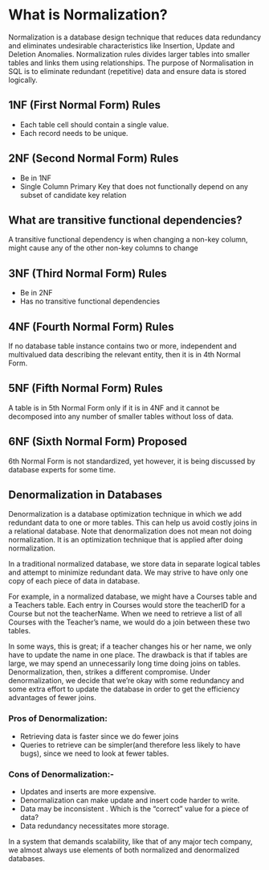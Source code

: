 # What is Normalization?

Normalization is a database design technique that reduces data 
redundancy and eliminates undesirable characteristics like 
Insertion, Update and Deletion Anomalies. Normalization rules 
divides larger tables into smaller tables and links them using 
relationships. The purpose of Normalisation in SQL is to 
eliminate redundant (repetitive) data and ensure data is 
stored logically.

## 1NF (First Normal Form) Rules
* Each table cell should contain a single value.
* Each record needs to be unique.

## 2NF (Second Normal Form) Rules
* Be in 1NF
* Single Column Primary Key that does not functionally 
depend on any subset of candidate key relation
  
## What are transitive functional dependencies?
A transitive functional dependency is when changing a 
non-key column, might cause any of the other non-key columns 
to change

## 3NF (Third Normal Form) Rules
* Be in 2NF
* Has no transitive functional dependencies
  
## 4NF (Fourth Normal Form) Rules
If no database table instance contains two or more, independent 
and multivalued data describing the relevant entity, then it 
is in 4th Normal Form.

## 5NF (Fifth Normal Form) Rules
A table is in 5th Normal Form only if it is in 4NF and it 
cannot be decomposed into any number of smaller tables without 
loss of data.

## 6NF (Sixth Normal Form) Proposed
6th Normal Form is not standardized, yet however, it is being 
discussed by database experts for some time.

## Denormalization in Databases

Denormalization is a database optimization technique in which 
we add redundant data to one or more tables. This can help 
us avoid costly joins in a relational database. Note that 
denormalization does not mean not doing normalization. It 
is an optimization technique that is applied after doing 
normalization.

In a traditional normalized database, we store data in separate 
logical tables and attempt to minimize redundant data. We 
may strive to have only one copy of each piece of data in 
database.

For example, in a normalized database, we might have a 
Courses table and a Teachers table. Each entry in Courses 
would store the teacherID for a Course but not the teacherName. 
When we need to retrieve a list of all Courses with the 
Teacher’s name, we would do a join between these two tables.

In some ways, this is great; if a teacher changes his or her 
name, we only have to update the name in one place.
The drawback is that if tables are large, we may spend an 
unnecessarily long time doing joins on tables.
Denormalization, then, strikes a different compromise. Under 
denormalization, we decide that we’re okay with some 
redundancy and some extra effort to update the database in 
order to get the efficiency advantages of fewer joins.

### Pros of Denormalization:

* Retrieving data is faster since we do fewer joins
* Queries to retrieve can be simpler(and therefore less likely 
to have bugs), since we need to look at fewer tables.

### Cons of Denormalization:-

* Updates and inserts are more expensive.
* Denormalization can make update and insert code harder to write.
* Data may be inconsistent . Which is the “correct” value for a 
piece of data?
* Data redundancy necessitates more storage.

In a system that demands scalability, like that of any 
major tech company, we almost always use elements of both 
normalized and denormalized databases.